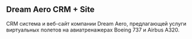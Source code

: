 ## Dream Aero CRM + Site

CRM система и веб-сайт компании Dream Aero, предлагающей услуги виртуальных полетов на авиатренажерах Boeing 737 и Airbus A320.